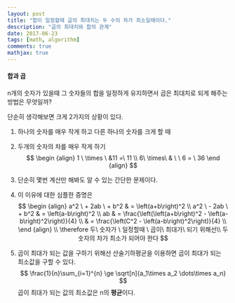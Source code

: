 ```yaml
---
layout: post
title: "합이 일정할때 곱의 최대치는 두 수의 차가 최소일때이다."
description: "곱의 최대치와 합의 관계"
date: 2017-06-23
tags: [math, algorithm]
comments: true
mathjax: true
---
```


#### 합과 곱

n개의 숫자가 있을때 그 숫자들의 합을 일정하게 유지하면서 곱은 최대치로 되게 해주는 방법은 무엇일까?

단순히 생각해보면 크게 2가지의 상황이 있다.

1. 하나의 숫자를 매우 작게 하고 다른 하나의 숫자를 크게 할 때 

2. 두개의 숫자의 차를 매우 작게 하기 
   $$
   \begin {align}
   1 \ \times \  &11 =\  11 \\
   6\  \times\  & \ \ 6 = \ 36
   \end {align}
   $$

3. 단순히 몇번 계산만 해봐도 알 수 있는 간단한 문제이다.

4. 이 이유에 대한 심플한 증명은
   $$
   \begin {align}
   a^2 \ + 2ab \ + b^2 & = \left(a+b\right)^2  \\
   a^2 \ - 2ab \ + b^2 & = \left(a-b\right)^2  \\
   ab & = \frac{\left(\left(a+b\right)^2 - \left(a-b\right)^2\right)}{4} \\
   & = \frac{\left(C^2 - \left(a-b\right)^2\right)}{4} \\
   \end {align} 
   \\ \therefore 두\ 숫자가 \ 일정할때 \ 곱이\ 최대가\ 되기 위해선\\  
   두 숫자의  차가 최소가 되어야 한다
   $$

5. 곱이 최대가 되는 값을 구하기 위해선 산술기하평균을 이용하면 곱이 최대가 되는 최소값을 구할 수 있다.
   $$
   \frac{1}{n}\sum_{i=1}^{n} \ge \sqrt[n]{a_1\times a_2 \dots\times a_n}
   $$
   곱이 최대가 되는 값의 최소값은 n의 **평균**이다.

















